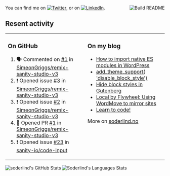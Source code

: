 
<a href="https://github.com/soderlind/soderlind/actions"><img src="https://github.com/soderlind/soderlind/workflows/Build%20README/badge.svg" align="right" alt="Build README"></a>

<!-- Actual text -->
You can find me on [![Twitter][1.2]][1], or on [![LinkedIn][2.2]][2].

<!-- Icons -->

[1.2]: http://i.imgur.com/wWzX9uB.png (twitter icon without padding)
[2.2]: https://raw.githubusercontent.com/MartinHeinz/MartinHeinz/master/linkedin-3-16.png (LinkedIn icon without padding)

<!-- Links to your social media accounts -->

[1]: https://twitter.com/soderlind
[2]: https://www.linkedin.com/in/soderlind/

## Resent activity

<table width="100%" border="0"><tr><td valign="top" width="49%">

### On GitHub

<!--START_SECTION:activity-->
1. 🗣 Commented on [#1](https://github.com/SimeonGriggs/remix-sanity-studio-v3/issues/1) in [SimeonGriggs/remix-sanity-studio-v3](https://github.com/SimeonGriggs/remix-sanity-studio-v3)
2. ❗️ Opened issue [#3](https://github.com/SimeonGriggs/remix-sanity-studio-v3/issues/3) in [SimeonGriggs/remix-sanity-studio-v3](https://github.com/SimeonGriggs/remix-sanity-studio-v3)
3. ❗️ Opened issue [#2](https://github.com/SimeonGriggs/remix-sanity-studio-v3/issues/2) in [SimeonGriggs/remix-sanity-studio-v3](https://github.com/SimeonGriggs/remix-sanity-studio-v3)
4. 💪 Opened PR [#1](https://github.com/SimeonGriggs/remix-sanity-studio-v3/pull/1) in [SimeonGriggs/remix-sanity-studio-v3](https://github.com/SimeonGriggs/remix-sanity-studio-v3)
5. ❗️ Opened issue [#23](https://github.com/sanity-io/code-input/issues/23) in [sanity-io/code-input](https://github.com/sanity-io/code-input)
<!--END_SECTION:activity-->

</td><td valign="top" width="49%">

### On my blog

<!-- BLOG:START -->
- [How to import native ES modules in WordPress](https://soderlind.no/how-to-import-native-es-modules-in-wordpress/)
- [add_theme_support&lpar; &#39;disable_block_style&#39;&rpar;](https://soderlind.no/add-theme-support-disable-block-style/)
- [Hide block styles in Gutenberg](https://soderlind.no/hide-block-styles-in-gutenberg/)
- [Local by Flywheel: Using WordMove to mirror sites](https://soderlind.no/local-by-flywheel-using-wordmove-to-mirror-sites/)
- [Learn to code!](https://soderlind.no/learn-to-code/)
<!-- BLOG:END -->

More on [soderlind.no](https://soderlind.no/)
</td></tr></table>

<img align="left"  alt="soderlind's GitHub Stats" src="https://awesome-github-stats.azurewebsites.net/user-stats/soderlind?cardType=level-alternate" />
<img align="left" alt="Soderlind's Languages Stats" src="https://github-readme-stats-d1emiyjuh.vercel.app/api/top-langs/?username=soderlind" />




